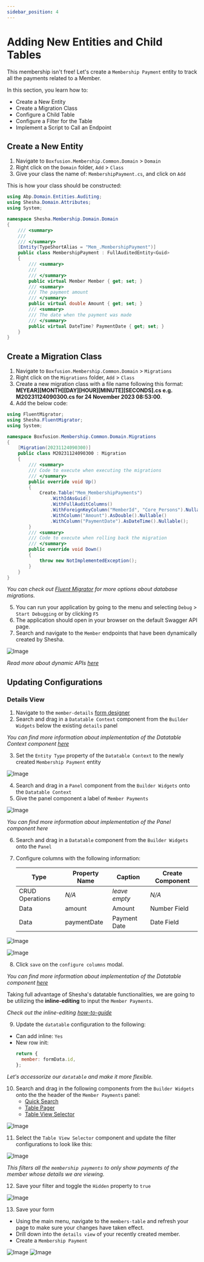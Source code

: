 ```yaml
---
sidebar_position: 4
---
```


# Adding New Entities and Child Tables

This membership isn't free! Let's create a `Membership Payment` entity to track all the payments related to a Member.

In this section, you learn how to:

- Create a New Entity
- Create a Migration Class
- Configure a Child Table
- Configure a Filter for the Table
- Implement a Script to Call an Endpoint

## Create a New Entity

1. Navigate to `Boxfusion.Membership.Common.Domain` > `Domain`
2. Right click on the `Domain` folder, `Add` > `Class`
3. Give your class the name of: `MembershipPayment.cs`, and click on `Add`

This is how your class should be constructed:

```csharp
using Abp.Domain.Entities.Auditing;
using Shesha.Domain.Attributes;
using System;

namespace Shesha.Membership.Domain.Domain
{
    /// <summary>
    ///
    /// </summary>
    [Entity(TypeShortAlias = "Mem_.MembershipPayment")]
    public class MembershipPayment : FullAuditedEntity<Guid>
    {
        /// <summary>
        ///
        /// </summary>
        public virtual Member Member { get; set; }
        /// <summary>
        /// The payment amount
        /// </summary>
        public virtual double Amount { get; set; }
        /// <summary>
        /// The date when the payment was made
        /// </summary>
        public virtual DateTime? PaymentDate { get; set; }
    }
}

```

## Create a Migration Class

1. Navigate to `Boxfusion.Membership.Common.Domain` > `Migrations`
2. Right click on the `Migrations` folder, `Add` > `Class`
3. Create a new migration class with a file name following this format: **M[YEAR][MONTH][DAY][HOUR][MINUTE][SECONDS].cs e.g. M20231124090300.cs for 24 November 2023 08:53:00**.
4. Add the below code:

```csharp
using FluentMigrator;
using Shesha.FluentMigrator;
using System;

namespace Boxfusion.Membership.Common.Domain.Migrations
{
    [Migration(20231124090300)]
    public class M20231124090300 : Migration
    {
        /// <summary>
        /// Code to execute when executing the migrations
        /// </summary>
        public override void Up()
        {
            Create.Table("Mem_MembershipPayments")
                .WithIdAsGuid()
                .WithFullAuditColumns()
                .WithForeignKeyColumn("MemberId", "Core_Persons").Nullable()
                .WithColumn("Amount").AsDouble().Nullable()
                .WithColumn("PaymentDate").AsDateTime().Nullable();
        }
        /// <summary>
        /// Code to execute when rolling back the migration
        /// </summary>
        public override void Down()
        {
            throw new NotImplementedException();
        }
    }
}
```

_You can check out [Fluent Migrator](https://fluentmigrator.github.io/index.html) for more options about database migrations._

5.  You can run your application by going to the menu and selecting `Debug` > `Start Debugging` or by clicking `F5`
6.  The application should open in your browser on the default Swagger API page.
7.  Search and navigate to the `Member` endpoints that have been dynamically created by Shesha.

![Image](./images/childSwagger.png)

_Read more about dynamic APIs [here](/docs/back-end-basics/crud-apis)_

## Updating Configurations

### Details View

1. Navigate to the `member-details` [form designer](/docs/get-started/tutorial/the-basics/configuring-first-view#accessing-form-designer)
2. Search and drag in a `Datatable Context` component from the `Builder Widgets` below the existing `details` panel

_You can find more information about implementation of the Datatable Context component [here](/docs/front-end-basics/form-components/data-display/data-table/datatable-context)_

3. Set the `Entity Type` property of the `Datatable Context` to the newly created `Membership Payment` entity

![Image](./images/child.png)

4. Search and drag in a `Panel` component from the `Builder Widgets` onto the `Datatable Context`
5. Give the panel component a label of `Member Payments`

![Image](./images/child2.png)

_You can find more information about implementation of the Panel component here_

6.  Search and drag in a `Datatable` component from the `Builder Widgets` onto the `Panel`
7.  Configure columns with the following information:

    | Type            | Property Name | Caption       | Create Component |
    | --------------- | ------------- | ------------- | ---------------- |
    | CRUD Operations | _N/A_         | _leave empty_ | _N/A_            |
    | Data            | amount        | Amount        | Number Field     |
    | Data            | paymentDate   | Payment Date  | Date Field       |

![Image](./images/child3.png)

![Image](./images/child4.png)

8.  Click `save` on the `configure columns` modal.

_You can find more information about implementation of the Datatable component [here](/docs/front-end-basics/form-components/data-display/data-table/datatable)_

Taking full advantage of Shesha's datatable functionalities, we are going to be utilizing the **inline-editing** to input the `Member Payments`.

_Check out the inline-editing [how-to-guide](/docs/front-end-basics/how-to-guides/inline-editing)_

9. Update the `datatable` configuration to the following:

- Can add inline: `Yes`
- New row init:
  ```javascript
  return {
    member: formData.id,
  };
  ```

_Let's accessorize our `datatable` and make it more flexible._

10. Search and drag in the following components from the `Builder Widgets` onto the the header of the `Member Payments` panel:
    - [Quick Search](/docs/front-end-basics/form-components/data-display/data-table/quick-search)
    - [Table Pager](/docs/front-end-basics/form-components/data-display/data-table/table-pager)
    - [Table View Selector](/docs/front-end-basics/form-components/data-display/data-table/table-view-selector)

![Image](./images/child5.png)

11. Select the `Table View Selector` component and update the filter configurations to look like this:

![Image](./images/child6.png)

_This filters all the `membership payments` to only show payments of the member whose details we are viewing._

12. Save your filter and toggle the `Hidden` property to `true`

![Image](./images/child7.png)

13. Save your form

- Using the main menu, navigate to the `members-table` and refresh your page to make sure your changes have taken effect.
- Drill down into the `details view` of your recently created member.
- Create a `Membership Payment`

![Image](./images/child8.png)
![Image](./images/child9.png)
